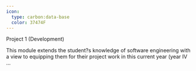 ```yaml
---
icon:
  type: carbon:data-base
  color: 37474F
---
```

Project 1 (Development)

This module extends the student?s knowledge of software engineering with a view to equipping them for their project work in this current year (year IV ... 
